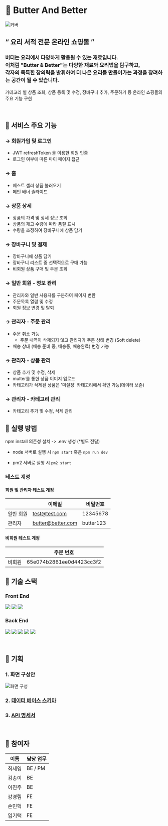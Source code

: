 # 🧈 Butter And Better

![커버](https://storage.googleapis.com/elice_04/presentation/readme_cover.png)

## “ 요리 서적 전문 온라인 쇼핑몰 ”

### 버터는 요리에서 다양하게 활용될 수 있는 재료입니다.<br/>이처럼 "Butter & Better"는 다양한 재료와 요리법을 탐구하고,<br/>각자의 독특한 창의력을 발휘하여 더 나은 요리를 만들어가는 과정을 장려하는 공간이 될 수 있습니다.

카테고리 별 상품 조회, 상품 등록 및 수정, 장바구니 추가, 주문하기 등 온라인 쇼핑몰의 주요 기능 구현

<br/>

## 📍 서비스 주요 기능

### → 회원가입 및 로그인

- JWT refreshToken 을 이용한 회원 인증
- 로그인 여부에 따른 마이 페이지 접근

### → 홈

- 베스트 셀러 상품 불러오기
- 메인 배너 슬라이드

### → 상품 상세

- 상품의 가격 및 상세 정보 조회
- 상품의 재고 수량에 따라 품절 표시
- 수량을 조정하여 장바구니에 상품 담기

### → 장바구니 및 결제

- 장바구니에 상품 담기
- 장바구니 리스트 중 선택적으로 구매 가능
- 비회원 상품 구매 및 주문 조회

### → 일반 회원 - 정보 관리

- 관리자와 일반 사용자를 구분하여 페이지 변환
- 주문목록 열람 및 수정
- 회원 정보 변경 및 탈퇴

### → 관리자 - 주문 관리

- 주문 취소 가능
  - 주문 내역이 삭제되지 않고 관리자가 주문 상태 변경 (Soft delete)
- 배송 상태 (배송 준비 중, 배송중, 배송완료) 변경 가능

### → 관리자 - 상품 관리

- 상품 추가 및 수정, 삭제
- multer를 통한 상품 이미지 업로드
- 카테고리가 삭제된 상품은 '미설정' 카테고리에서 확인 가능(데이터 보존)

### → 관리자 - 카테고리 관리

- 카테고리 추가 및 수정, 삭제 관리

## 📍 실행 방법

npm install 의존성 설치 -> .env 생성 (\*별도 전달)

- node 서버로 실행 시
  `npm start` 혹은 `npm run dev`

- pm2 서버로 실행 시
  `pm2 start`

### 테스트 계정

#### 회원 및 관리자 테스트 계정

|           | 이메일            | 비밀번호  |
| --------- | ----------------- | --------- |
| 일반 회원 | test@test.com     | 12345678  |
| 관리자    | butter@better.com | butter123 |

#### 비회원 테스트 계정

|        | 주문 번호                |
| ------ | ------------------------ |
| 비회원 | 65e074b2861ee0d4423cc3f2 |

## 📍 기술 스택

### Front End

<img src="https://img.shields.io/badge/HTML5-E34F26?style=flat-square&logo=HTML5&logoColor=white"/> <img src="https://img.shields.io/badge/CSS3-1572B6?style=flat-square&logo=CSS3&logoColor=white"/> <img src="https://img.shields.io/badge/JavaScript-F7DF1E?style=flat-square&logo=JavaScript&logoColor=white"/>

### Back End

<img src="https://img.shields.io/badge/Node.js-339933?style=flat-square&logo=Node.js&logoColor=white"/> <img src="https://img.shields.io/badge/express-000000?style=flat-square&logo=express&logoColor=white"/> <img src="https://img.shields.io/badge/MongoDB-47A248?style=flat-square&logo=MongoDB&logoColor=white"/>
<img src="https://img.shields.io/badge/NGINX-009639?style=flat-square&logo=NGINX&logoColor=white"/> <img src="https://img.shields.io/badge/PM2-2B037A?style=flat-square&logo=PM2&logoColor=white"/>

<br/>

## 📍 기획

### 1. 화면 구성안

![화면 구성](https://storage.googleapis.com/elice_04/presentation/readme_img_01.png)

### 2. [데이터 베이스 스키마]()

### 3. [API 명세서]()

<br/>

## 📍 참여자

| 이름   | 담당 업무 |
| ------ | --------- |
| 최세영 | BE / PM   |
| 김송이 | BE        |
| 이진주 | BE        |
| 강경림 | FE        |
| 손민혁 | FE        |
| 임기택 | FE        |

<br />
